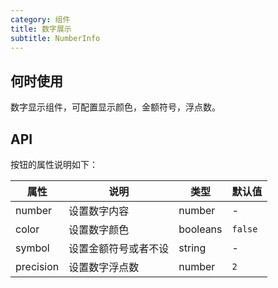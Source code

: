 ```yaml
---
category: 组件
title: 数字展示
subtitle: NumberInfo
---
```


## 何时使用

数字显示组件，可配置显示颜色，金额符号，浮点数。

## API

按钮的属性说明如下：

属性 | 说明 | 类型 | 默认值
-----|-----|-----|------
number | 设置数字内容 | number | -
color | 设置数字颜色 | booleans | `false`
symbol | 设置金额符号或者不设 | string | -
precision | 设置数字浮点数 | number | `2`

